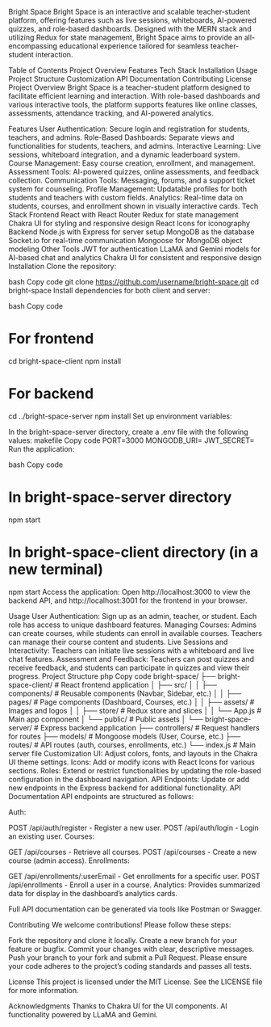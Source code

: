 Bright Space
Bright Space is an interactive and scalable teacher-student platform, offering features such as live sessions, whiteboards, AI-powered quizzes, and role-based dashboards. Designed with the MERN stack and utilizing Redux for state management, Bright Space aims to provide an all-encompassing educational experience tailored for seamless teacher-student interaction.

Table of Contents
Project Overview
Features
Tech Stack
Installation
Usage
Project Structure
Customization
API Documentation
Contributing
License
Project Overview
Bright Space is a teacher-student platform designed to facilitate efficient learning and interaction. With role-based dashboards and various interactive tools, the platform supports features like online classes, assessments, attendance tracking, and AI-powered analytics.

Features
User Authentication: Secure login and registration for students, teachers, and admins.
Role-Based Dashboards: Separate views and functionalities for students, teachers, and admins.
Interactive Learning: Live sessions, whiteboard integration, and a dynamic leaderboard system.
Course Management: Easy course creation, enrollment, and management.
Assessment Tools: AI-powered quizzes, online assessments, and feedback collection.
Communication Tools: Messaging, forums, and a support ticket system for counseling.
Profile Management: Updatable profiles for both students and teachers with custom fields.
Analytics: Real-time data on students, courses, and enrollment shown in visually interactive cards.
Tech Stack
Frontend
React with React Router
Redux for state management
Chakra UI for styling and responsive design
React Icons for iconography
Backend
Node.js with Express for server setup
MongoDB as the database
Socket.io for real-time communication
Mongoose for MongoDB object modeling
Other Tools
JWT for authentication
LLaMA and Gemini models for AI-based chat and analytics
Chakra UI for consistent and responsive design
Installation
Clone the repository:

bash
Copy code
git clone https://github.com/username/bright-space.git
cd bright-space
Install dependencies for both client and server:

bash
Copy code
# For frontend
cd bright-space-client
npm install

# For backend
cd ../bright-space-server
npm install
Set up environment variables:

In the bright-space-server directory, create a .env file with the following values:
makefile
Copy code
PORT=3000
MONGODB_URI=<Your MongoDB URI>
JWT_SECRET=<Your JWT Secret>
Run the application:

bash
Copy code
# In bright-space-server directory
npm start

# In bright-space-client directory (in a new terminal)
npm start
Access the application: Open http://localhost:3000 to view the backend API, and http://localhost:3001 for the frontend in your browser.

Usage
User Authentication: Sign up as an admin, teacher, or student. Each role has access to unique dashboard features.
Managing Courses: Admins can create courses, while students can enroll in available courses. Teachers can manage their course content and students.
Live Sessions and Interactivity: Teachers can initiate live sessions with a whiteboard and live chat features.
Assessment and Feedback: Teachers can post quizzes and receive feedback, and students can participate in quizzes and view their progress.
Project Structure
php
Copy code
bright-space/
├── bright-space-client/         # React frontend application
│   ├── src/
│   │   ├── components/          # Reusable components (Navbar, Sidebar, etc.)
│   │   ├── pages/               # Page components (Dashboard, Courses, etc.)
│   │   ├── assets/              # Images and logos
│   │   ├── store/               # Redux store and slices
│   │   └── App.js               # Main app component
│   └── public/                  # Public assets
│
└── bright-space-server/         # Express backend application
    ├── controllers/             # Request handlers for routes
    ├── models/                  # Mongoose models (User, Course, etc.)
    ├── routes/                  # API routes (auth, courses, enrollments, etc.)
    └── index.js                 # Main server file
Customization
UI: Adjust colors, fonts, and layouts in the Chakra UI theme settings.
Icons: Add or modify icons with React Icons for various sections.
Roles: Extend or restrict functionalities by updating the role-based configuration in the dashboard navigation.
API Endpoints: Update or add new endpoints in the Express backend for additional functionality.
API Documentation
API endpoints are structured as follows:

Auth:

POST /api/auth/register - Register a new user.
POST /api/auth/login - Login an existing user.
Courses:

GET /api/courses - Retrieve all courses.
POST /api/courses - Create a new course (admin access).
Enrollments:

GET /api/enrollments/:userEmail - Get enrollments for a specific user.
POST /api/enrollments - Enroll a user in a course.
Analytics: Provides summarized data for display in the dashboard’s analytics cards.

Full API documentation can be generated via tools like Postman or Swagger.

Contributing
We welcome contributions! Please follow these steps:

Fork the repository and clone it locally.
Create a new branch for your feature or bugfix.
Commit your changes with clear, descriptive messages.
Push your branch to your fork and submit a Pull Request.
Please ensure your code adheres to the project’s coding standards and passes all tests.

License
This project is licensed under the MIT License. See the LICENSE file for more information.

Acknowledgments
Thanks to Chakra UI for the UI components.
AI functionality powered by LLaMA and Gemini.
